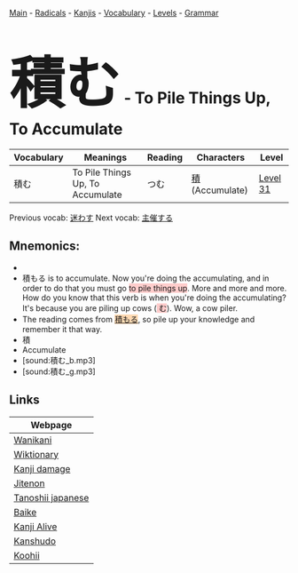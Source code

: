 <style> bigfont {font-size: 100px}</style>
[Main](../README.md) -
[Radicals](../radicals.md) -
[Kanjis](../kanjis.md) -
[Vocabulary](../vocabulary.md) -
[Levels](../levels.md) -
[Grammar](../grammar.md)
# <bigfont> 積む</bigfont> - To Pile Things Up, To Accumulate 

| Vocabulary | Meanings | Reading | Characters | Level |
| --- | --- | --- | --- | --- |
| 積む | To Pile Things Up, To Accumulate | つむ |  [積](../kanjis/積.md) (Accumulate) | [Level 31](../levels/wk_level31.md) |

Previous vocab: [迷わす](迷わす.md) Next vocab: [主催する](主催する.md) 

## Mnemonics:

* 
* 積もる is to accumulate. Now you're doing the accumulating, and in order to do that you must go <span style="background-color:#ffcccb"> to pile things up</span>. More and more and more. How do you know that this verb is when you're doing the accumulating? It's because you are piling up cows (<span style="background-color:#ffcccb"> む</span>). Wow, a cow piler.
* The reading comes from <span style="background-color:#fed8b1"> [積もる](https://jisho.org/search/積もる)</span>, so pile up your knowledge and remember it that way.
* 積
* Accumulate
* [sound:積む_b.mp3]
* [sound:積む_g.mp3]


## Links 

| Webpage |
| --- |
| [Wanikani          ](https://www.wanikani.com/kanji/積む) |
| [Wiktionary        ](https://en.wiktionary.org/wiki/積む) |
| [Kanji damage      ](http://www.kanjidamage.com/kanji/search?utf8=✓&q=積む) |
| [Jitenon           ](https://jitenon.com/kanji/積む) |
| [Tanoshii japanese ](https://www.tanoshiijapanese.com/dictionary/kanji.cfm?k=積む) |
| [Baike             ](https://baike.baidu.com/item/積む) |
| [Kanji Alive       ](https://app.kanjialive.com/積む) |
| [Kanshudo          ](https://www.kanshudo.com/searchmn?q=積む) |
| [Koohii            ](https://kanji.koohii.com/study/kanji/積む) |
